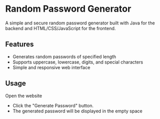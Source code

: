 # Random Password Generator

A simple and secure random password generator built with Java for the backend and HTML/CSS/JavaScript for the frontend.

## Features

- Generates random passwords of specified length
- Supports uppercase, lowercase, digits, and special characters
- Simple and responsive web interface

## Usage
Open the website
- Click the "Generate Password" button.
- The generated password will be displayed in the empty space

